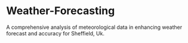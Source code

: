 # Weather-Forecasting
A comprehensive analysis of meteorological data in enhancing weather forecast and accuracy for Sheffield, Uk.
